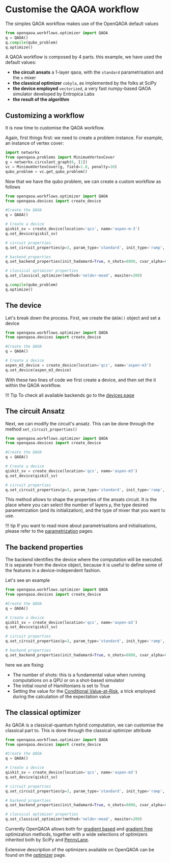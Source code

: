 # Customise the QAOA workflow

The simples QAOA workflow makes use of the OpenQAOA default values


```Python title="simples_qaoa_workflow.py"
from openqaoa.workflows.optimizer import QAOA  
q = QAOA()
q.compile(qubo_problem)
q.optimize()
```

A QAOA workflow is composed by 4 parts. this example, we have used the default values:

* **the circuit ansats** a 1-layer qaoa, with the `standard` parametrisation and the `x` mixer
* **the classical optimizer** `cobyla`, as implemented by the folks at SciPy
* **the device employed** `vectorized`, a very fast numpy-based QAOA simulator developed by Entropica Labs
* **the result of the algorithm**

## Customizing a workflow

It is now time to customise the QAOA workflow.

Again, first things first: we need to create a problem instance. For example, an instance of vertex cover:

```Python
import networkx
from openqaoa.problems import MinimumVertexCover
g = networkx.circulant_graph(6, [1])
vc = MinimumVertexCover(g, field=1.0, penalty=10)
qubo_problem = vc.get_qubo_problem()
```

Now that we have the qubo problem, we can create a custom workflow as follows

```Python
from openqaoa.workflows.optimizer import QAOA  
from openqaoa.devices import create_device

#Create the QAOA
q = QAOA()

# Create a device
qiskit_sv = create_device(location='qcs', name='aspen-m-3')
q.set_device(qiskit_sv)

# circuit properties
q.set_circuit_properties(p=3, param_type='standard', init_type='ramp', mixer_hamiltonian='xy')

# backend properties
q.set_backend_properties(init_hadamard=True, n_shots=8000, cvar_alpha=0.85)

# classical optimizer properties
q.set_classical_optimizer(method='nelder-mead', maxiter=200)

q.compile(qubo_problem)
q.optimize()
```

## The device

Let's break down the process. First, we create the `QAOA()` object and set a device

```Python hl_lines="8 9"
from openqaoa.workflows.optimizer import QAOA  
from openqaoa.devices import create_device

#Create the QAOA
q = QAOA()

# Create a device
aspen_m3_device = create_device(location='qcs', name='aspen-m3')
q.set_device(aspen_m3_device)
```

With these two lines of code we first create a device, and then set the it within the QAOA workflow.

!!! Tip 
    To check all available backends go to the [devices page](/devices/device.md)


## The circuit Ansatz

Next, we can modify the circuit's ansatz. This can be done through the method `set_circuit_properties()`

```Python hl_lines="12 13"
from openqaoa.workflows.optimizer import QAOA  
from openqaoa.devices import create_device

#Create the QAOA
q = QAOA()

# Create a device
qiskit_sv = create_device(location='qcs', name='aspen-m3')
q.set_device(qiskit_sv)

# circuit properties
q.set_circuit_properties(p=3, param_type='standard', init_type='ramp', mixer_hamiltonian='xy')
```

This method allows to shape the properties of the ansats circuit. It is the place where you can select the number of layers `p`, the type desired parametrization (and its initialization), and the type of mixer that you want to use. 

!!! tip
    If you want to read more about parametrisations and initialisations, please refer to the [parametrization](parametrization/parametrization.md) pages.

## The backend properties

The backend identifies the device where the computation will be executed. It is separate from the device object, because it is useful to define some of the features in a device-independent fashion.

Let's see an example

```Python hl_lines="15"
from openqaoa.workflows.optimizer import QAOA  
from openqaoa.devices import create_device

#Create the QAOA
q = QAOA()

# Create a device
qiskit_sv = create_device(location='qcs', name='aspen-m3')
q.set_device(qiskit_sv)

# circuit properties
q.set_circuit_properties(p=3, param_type='standard', init_type='ramp', mixer_hamiltonian='xy')

# backend properties
q.set_backend_properties(init_hadamard=True, n_shots=8000, cvar_alpha=0.85)
```

here we are fixing:
- The number of shots: this is a fundamental value when running computations on a QPU or on a shot-based simulator
- The initial round of Hamiltonians is set to True
- Setting the value for the [Conditional Value-at-Risk](https://research.ibm.com/publications/improving-variational-quantum-optimization-using-cvar), a trick employed during the calculation of the expectation value

## The classical optimizer

As QAOA is a classical-quantum hybrid computation, we can customise the classical part to. This is done through the classical optimizer attribute

```Python hl_lines="18"
from openqaoa.workflows.optimizer import QAOA  
from openqaoa.devices import create_device

#Create the QAOA
q = QAOA()

# Create a device
qiskit_sv = create_device(location='qcs', name='aspen-m3')
q.set_device(qiskit_sv)

# circuit properties
q.set_circuit_properties(p=3, param_type='standard', init_type='ramp', mixer_hamiltonian='xy')

# backend properties
q.set_backend_properties(init_hadamard=True, n_shots=8000, cvar_alpha=0.85)

# classical optimizer properties
q.set_classical_optimizer(method='nelder-mead', maxiter=200)
```

Currently OpenQAOA allows both for [gradient based](/docs/optimizers/gradient-based-optimizers.md) and [gradient free](/docs/optimizers/gradient-free-optimizers.md) optimization methods, together with a wide selections of optimizers inherited both by SciPy and [PennyLane](/docs/optimizers/pennylane-optimizers.md).

Extensive description of the optimizers available on OpenQAOA can be found on the [optimizer](/docs/optimizers/optimizers.md) page. 